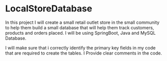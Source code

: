 # LocalStoreDatabase
In this project I will create a small retail outlet store in the small community to help them build a small database that will help them track customers, products and orders placed. 
I will be using SpringBoot, Java and MySQL Database.

I will make sure that  i correctly identify the primary key fields in my code that are required to create the tables. 
I Provide clear comments in the code.

